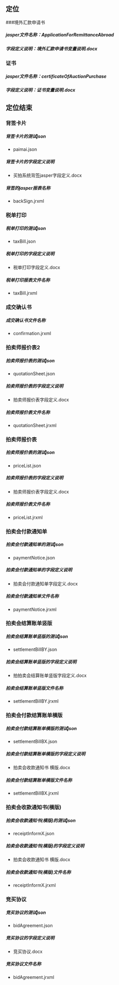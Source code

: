 

## 定位

###境外汇款申请书

##### jasper文件名称：ApplicationForRemittanceAbroad

##### 字段定义说明：境外汇款申请书变量说明.docx


### 证书

#####   jasper文件名称：certificateOfAuctionPurchase

##### 字段定义说明：证书变量说明.docx


## 定位结束

### 背签卡片

##### 背签卡片的测试json

-   paimai.json 

##### 背签卡片的字段定义说明

-   买拍系统背签jasper字段定义.docx

##### 背签的jasper报表名称

-    backSign.jrxml



### 税单打印

##### 税单打印的测试json

-   taxBill.json

##### 税单打印的字段定义说明

-   税单打印字段定义.docx

#####   税单打印报表文件名称

-   taxBill.jrxml



### 成交确认书
#####   成交确认书文件名称

-   confirmation.jrxml





### 拍卖师报价表2

##### 拍卖师报价表的测试json

-   quotationSheet.json

##### 拍卖师报价表的字段定义说明

-   拍卖师报价表字段定义.docx

#####   拍卖师报价表文件名称

-   quotationSheet.jrxml






### 拍卖师报价表

##### 拍卖师报价表的测试json

-   priceList.json

##### 拍卖师报价表的字段定义说明

-   拍卖师报价表字段定义.docx

#####   拍卖师报价表文件名称

-   priceList.jrxml


### 拍卖会付款通知单

##### 拍卖会付款通知单的测试json

-   paymentNotice.json

##### 拍卖会付款通知单的字段定义说明

-   拍卖会付款通知单字段定义.docx

#####   拍卖会付款通知单文件名称

-   paymentNotice.jrxml


### 拍卖会结算账单竖版

##### 拍卖会结算账单竖版的测试json

-   settlementBillBY.json

##### 拍卖会结算账单竖版的字段定义说明

-   拍拍卖会结算账单竖版字段定义.docx

#####   拍卖会结算账单竖版文件名称

-   settlementBillBY.jrxml


### 拍卖会付款结算账单横版

##### 拍卖会付款结算账单横版的测试json

-   settlementBillBX.json

##### 拍卖会付款结算账单横版的字段定义说明

-   拍卖会收款通知书 横版.docx

#####   拍卖会付款结算账单横版文件名称

-   settlementBillBX.jrxml


### 拍卖会收款通知书(横版)

##### 拍卖会收款通知书(横版)的测试json

-   receiptInformX.json

##### 拍卖会收款通知书(横版)的字段定义说明

-   拍卖会收款通知书 横版.docx

#####   拍卖会收款通知书(横版)文件名称

-   receiptInformX.jrxml


### 竞买协议

##### 竞买协议的测试json

-   bidAgreement.json

##### 竞买协议的字段定义说明

-   竞买协议.docx

#####   竞买协议文件名称

-   bidAgreement.jrxml
